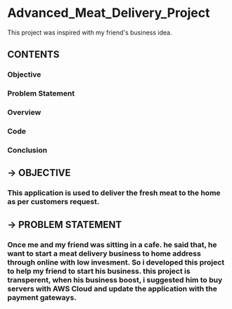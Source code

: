 # Advanced_Meat_Delivery_Project
This project was inspired with my friend's business idea.

## CONTENTS
### Objective
### Problem Statement
### Overview
### Code
### Conclusion

## -> OBJECTIVE
### This application is used to deliver the fresh meat to the home as per customers request.

## -> PROBLEM STATEMENT
### Once me and my friend was sitting in a cafe. he said that, he want to start a meat delivery business to home address through online with low invesment. So i developed this project to help my friend to start his business. this project is transperent, when his business boost, i suggested him to buy servers with AWS Cloud and update the application with the payment gateways. 
